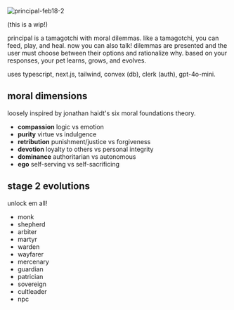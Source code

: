 ![principal-feb18-2](https://github.com/user-attachments/assets/843f5f33-d079-4316-8352-15ffc44138e1)

(this is a wip!)

principal is a tamagotchi with moral dilemmas. like a tamagotchi, you can feed, play, and heal. now you can also talk! dilemmas are presented and the user must choose between their options and rationalize why. based on your responses, your pet learns, grows, and evolves.

uses typescript, next.js, tailwind, convex (db), clerk (auth), gpt-4o-mini.

## moral dimensions
loosely inspired by jonathan haidt's six moral foundations theory.

- **compassion** logic vs emotion
- **purity** virtue vs indulgence
- **retribution** punishment/justice vs forgiveness
- **devotion** loyalty to others vs personal integrity
- **dominance** authoritarian vs autonomous
- **ego** self-serving vs self-sacrificing

## stage 2 evolutions
unlock em all!
- monk
- shepherd
- arbiter
- martyr
- warden
- wayfarer
- mercenary
- guardian
- patrician
- sovereign
- cultleader
- npc
